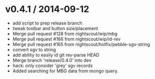 
v0.4.1 / 2014-09-12
==================

 * add script to prep release branch
 * tweak toolbar and button size/placement
 * Merge pull request #128 from nightscout/wip/mbg
 * Merge pull request #166 from nightscout/wip/id-rev
 * Merge pull request #165 from nightscout/hotfix/pebble-sgv-string
 * convert sgv to string
 * add ability to easily id git rev-parse HEAD
 * Merge branch 'release/0.4.0' into dev
 * hack: only consider 'grey' sgv records
 * Added searching for MBG data from mongo query.
